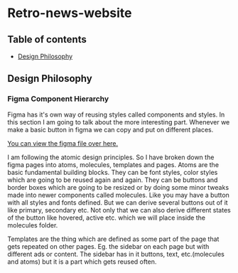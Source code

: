# Retro-news-website

## Table of contents

- [Design Philosophy](https://github.com/ShubhamCanMakeCommit/hayagriva#design-philosophy)

## Design Philosophy

### Figma Component Hierarchy

Figma has it's own way of reusing styles called components and styles. In this section I am going to talk about the more interesting part. Whenever we make a basic button in figma we can copy and put on different places.

[You can view the figma file over here.](https://www.figma.com/file/LGRtJXAzn9Lnq8gpHtQEEc/Retro-News-website?node-id=6%3A3)

I am following the atomic design principles. So I have broken down the figma pages into atoms, molecules, templates and pages. Atoms are the basic fundamental building blocks. They can be font styles, color styles which are going to be reused again and again. They can be buttons and border boxes which are going to be resized or by doing some minor tweaks made into newer components called molecules. Like you may have a button with all styles and fonts defined. But we can derive several buttons out of it like primary, secondary etc. Not only that we can also derive different states of the button like hovered, active etc. which we will place inside the molecules folder.

Templates are the thing which are defined as some part of the page that gets repeated on other pages. Eg. the sidebar on each page but with different ads or content. The sidebar has in it buttons, text, etc.(molecules and atoms) but it is a part which gets reused often.